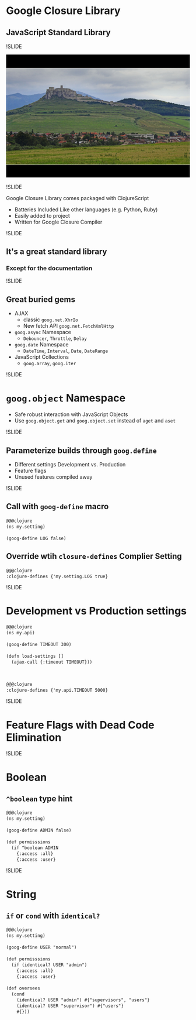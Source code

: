 # Google Closure Library
## JavaScript Standard Library

!SLIDE

![Storming the Castle](../../images/castle.jpg)

!SLIDE

Google Closure Library comes packaged with ClojureScript

- Batteries Included Like other languages (e.g. Python, Ruby)
- Easily added to project
- Written for Google Closure Compiler

!SLIDE

## It's a great standard library
### Except for the documentation

!SLIDE

## Great buried gems

- AJAX
    - classic `goog.net.XhrIo`
    - New fetch API `goog.net.FetchXmlHttp`
- `goog.async` Namespace
    - `Debouncer`, `Throttle`, `Delay`
- `goog.date` Namespace
    - `DateTime`, `Interval`, `Date`, `DateRange`
- JavaScript Collections
    - `goog.array`, `goog.iter`

!SLIDE

# `goog.object` Namespace
- Safe robust interaction with JavaScript Objects
- Use  `goog.object.get` and `goog.object.set` instead of `aget` and `aset`

!SLIDE

## Parameterize builds through `goog.define`

- Different settings Development vs. Production
- Feature flags
- Unused features compiled away


!SLIDE

## Call with `goog-define` macro

    @@@clojure
    (ns my.setting)

    (goog-define LOG false)

## Override wtih `closure-defines` Complier Setting

    @@@clojure
    :clojure-defines {'my.setting.LOG true}

!SLIDE

# Development vs Production settings

    @@@clojure
    (ns my.api)

    (goog-define TIMEOUT 300)

    (defn load-settings []
      (ajax-call {:timeout TIMEOUT}))

&nbsp;

    @@@clojure
    :clojure-defines {'my.api.TIMEOUT 5000}


!SLIDE

# Feature Flags with Dead Code Elimination

!SLIDE

# Boolean
##  `^boolean` type hint

    @@@clojure
    (ns my.setting)

    (goog-define ADMIN false)

    (def permisssions
      (if ^boolean ADMIN
        {:access :all}
        {:access :user}

!SLIDE

# String
## `if` or `cond` with `identical?`

    @@@clojure
    (ns my.setting)

    (goog-define USER "normal")

    (def permisssions
      (if (identical? USER "admin")
        {:access :all}
        {:access :user}

    (def oversees
      (cond
        (identical? USER "admin") #{"supervisors", "users"}
        (identical? USER "supervisor") #{"users"}
        #{}))
